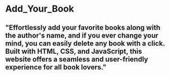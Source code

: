 # Add_Your_Book
<h2>"Effortlessly add your favorite books along with the author's name, and if you ever change your mind, you can easily delete any book with a click. Built with HTML, CSS, and JavaScript, this website offers a seamless and user-friendly experience for all book lovers."<h2>
